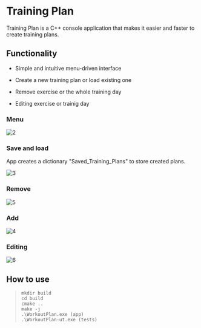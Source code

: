 
# Training Plan

Training Plan is a C++ console application that makes it easier and faster to create training plans.


## Functionality

- Simple and intuitive menu-driven interface

- Create a new training plan or load existing one

- Remove exercise or the whole training day

- Editing exercise or trainig day


### Menu

![2](https://github.com/BedDaniel/TrainingPlan/assets/126137493/a3c7027f-9b88-4094-887b-7cea0ba2f594)

### Save and load

App creates a dictionary "Saved_Training_Plans" to store created plans.

![3](https://github.com/BedDaniel/TrainingPlan/assets/126137493/614b3407-20e1-459f-b7b5-09efd29608c1)


### Remove

![5](https://github.com/BedDaniel/TrainingPlan/assets/126137493/63edf0b1-6291-4913-af16-75c29414413a)

### Add

![4](https://github.com/BedDaniel/TrainingPlan/assets/126137493/ee268cf4-23aa-4c9f-a973-1470db492a10)

### Editing

![6](https://github.com/BedDaniel/TrainingPlan/assets/126137493/6244697f-fbdd-40d6-9544-c4d24932cc96)

## How to use

>     mkdir build
>     cd build
>     cmake ..
>     make -j
>     .\WorkoutPlan.exe (app)
>     .\WorkoutPlan-ut.exe (tests)
